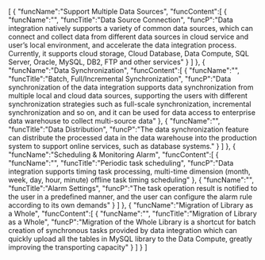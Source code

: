 [
	{
		"funcName":"Support Multiple Data Sources",
		"funcContent":[
			{
				"funcName":"",
				"funcTitle":"Data Source Connection",
				"funcP":"Data integration natively supports a variety of common data sources, which can connect and collect data from different data sources in cloud service and user’s local environment, and accelerate the data integration process. Currently, it supports cloud storage, Cloud Database, Data Compute, SQL Server, Oracle, MySQL, DB2, FTP and other services"
			}
		]
	},
	{
		"funcName":"Data Synchronization",
		"funcContent":[
			{
				"funcName":"",
				"funcTitle":"Batch, Full/Incremental Synchronization",
				"funcP":"Data synchronization of the data integration supports data synchronization from multiple local and cloud data sources, supporting the users with different synchronization strategies such as full-scale synchronization, incremental synchronization and so on, and it can be used for data access to enterprise data warehouse to collect multi-source data"
			},
			{
				"funcName":"",
				"funcTitle":"Data Distribution",
				"funcP":"The data synchronization feature can distribute the processed data in the data warehouse into the production system to support online services, such as database systems."
			}
		]
	},
	{
		"funcName":"Scheduling & Monitoring Alarm",
		"funcContent":[
			{
				"funcName":"",
				"funcTitle":"Periodic task scheduling",
				"funcP":"Data integration supports timing task processing, multi-time dimension (month, week, day, hour, minute) offline task timing scheduling"
			},
			{
				"funcName":"",
				"funcTitle":"Alarm Settings",
				"funcP":"The task operation result is notified to the user in a predefined manner, and the user can configure the alarm rule according to its own demands"
			}
		]
	},
	{
		"funcName":"Migration of Library as a Whole",
		"funcContent":[
			{
				"funcName":"",
				"funcTitle":"Migration of Library as a Whole",
				"funcP":"Migration of the Whole Library is a shortcut for batch creation of synchronous tasks provided by data integration which can quickly upload all the tables in MySQL library to the Data Compute, greatly improving the transporting capacity"
			}
		]
	}
]